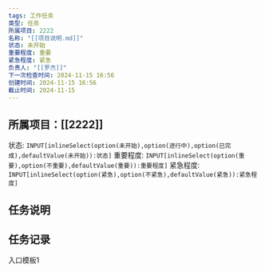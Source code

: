 ```yaml
---
tags: 工作任务
类型: 任务
所属项目: 2222
名称: "[[项目说明.md]]"
状态: 未开始
重要程度: 重要
紧急程度: 紧急
负责人: "[[罗杰]]"
下一次检查时间: 2024-11-15 16:56
创建时间: 2024-11-15 16:56
截止时间: 2024-11-15
---
```

## 所属项目：[[2222]]

状态: `INPUT[inlineSelect(option(未开始),option(进行中),option(已完成),defaultValue(未开始)):状态]` 重要程度: `INPUT[inlineSelect(option(重要),option(不重要),defaultValue(重要)):重要程度]` 紧急程度: `INPUT[inlineSelect(option(紧急),option(不紧急),defaultValue(紧急)):紧急程度]`

## 任务说明


## 任务记录

入口模板1
